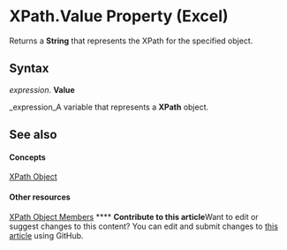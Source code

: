 
# XPath.Value Property (Excel)

Returns a  **String** that represents the XPath for the specified object.


## Syntax

 _expression_. **Value**

 _expression_A variable that represents a  **XPath** object.


## See also


#### Concepts


 [XPath Object](e13f2b3e-cef2-4e3c-f942-5347cf722e2d.md)
#### Other resources


 [XPath Object Members](2b598d87-ea67-b3fa-fbae-bb8fd1e22274.md)
****   **Contribute to this article**Want to edit or suggest changes to this content? You can edit and submit changes to  [this article](https://github.com/jhershey00/VBA_Excel_Test/OpenXMLCon/articles/66dd0dc1-2dd7-5e08-5ffc-101b6621bc74.md) using GitHub.

